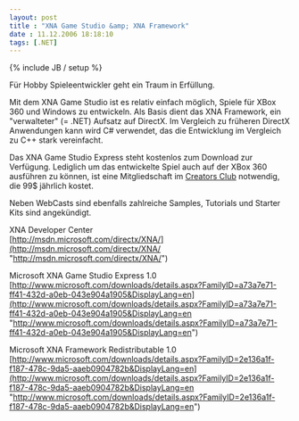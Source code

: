 ```yaml
---
layout: post
title : "XNA Game Studio &amp; XNA Framework"
date : 11.12.2006 18:18:10
tags: [.NET]
---
```

{% include JB / setup %}

Für Hobby Spieleentwickler geht ein Traum in Erfüllung.

Mit dem XNA Game Studio ist es relativ einfach möglich, Spiele für XBox 360 und Windows zu entwickeln. Als Basis dient das XNA Framework, ein "verwalteter" (= .NET) Aufsatz auf DirectX. Im Vergleich zu früheren DirectX Anwendungen kann wird C# verwendet, das die Entwicklung im Vergleich zu C++ stark vereinfacht.

Das XNA Game Studio Express steht kostenlos zum Download zur Verfügung. Lediglich um das entwickelte Spiel auch auf der XBox 360 ausführen zu können, ist eine Mitgliedschaft im [Creators Club](http://msdn.microsoft.com/directx/xna/creators/) notwendig, die 99$ jährlich kostet.

Neben WebCasts sind ebenfalls zahlreiche Samples, Tutorials und Starter Kits sind angekündigt.

XNA Developer Center  
[http://msdn.microsoft.com/directx/XNA/](http://msdn.microsoft.com/directx/XNA/ "http://msdn.microsoft.com/directx/XNA/")

Microsoft XNA Game Studio Express 1.0  
[http://www.microsoft.com/downloads/details.aspx?FamilyID=a73a7e71-ff41-432d-a0eb-043e904a1905&DisplayLang=en](http://www.microsoft.com/downloads/details.aspx?FamilyID=a73a7e71-ff41-432d-a0eb-043e904a1905&DisplayLang=en "http://www.microsoft.com/downloads/details.aspx?FamilyID=a73a7e71-ff41-432d-a0eb-043e904a1905&DisplayLang=en")

Microsoft XNA Framework Redistributable 1.0  
[http://www.microsoft.com/downloads/details.aspx?FamilyID=2e136a1f-f187-478c-9da5-aaeb0904782b&DisplayLang=en](http://www.microsoft.com/downloads/details.aspx?FamilyID=2e136a1f-f187-478c-9da5-aaeb0904782b&DisplayLang=en "http://www.microsoft.com/downloads/details.aspx?FamilyID=2e136a1f-f187-478c-9da5-aaeb0904782b&DisplayLang=en")
